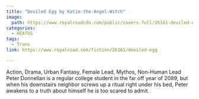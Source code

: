 ```yaml
---
title: "Deviled Egg by Katie-the-Angel-Witch"
image:
  path: https://www.royalroadcdn.com/public/covers-full/26161-deviled-egg.jpg
categories:
  - HIATUS
tags:
  - Trans
link: https://www.royalroad.com/fiction/26161/deviled-egg

---
```

Action, Drama, Urban Fantasy, Female Lead, Mythos, Non-Human Lead Peter Donnellan is a regular college student in the far off year of 2089, but when his downstairs neighbor screws up a ritual right under his bed, Peter awakens to a truth about himself he is too scared to admit.


